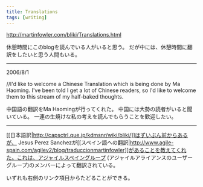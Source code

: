 ```yaml
---
title: Translations
tags: [writing]
---
```


http://martinfowler.com/bliki/Translations.html

休憩時間にこのblogを読んでいる人がいると思う。
だが中には、休憩時間に翻訳をしたいと思う人間もいる。

----
2006/8/1

//I'd like to welcome a Chinese Translation which is being done by Ma Haoming. I've been told I get a lot of Chinese readers, so I'd like to welcome them to this stream of my half-baked thoughts.

中国語の翻訳をMa Haomingが行ってくれた。
中国には大勢の読者がいると聞いている。
一連の生焼けな私の考えを読んでもらうことを歓迎したい。

----
[[日本語訳|http://capsctrl.que.jp/kdmsnr/wiki/bliki/]]はずいぶん前からあるが、
Jesus Perez Sanchezが[[スペイン語への翻訳|http://www.agile-spain.com/agilev2/blog/traduccionmartinfowler]]があることを教えてくれた。これは、アジャイルスペイングループ (アジャイルアライアンスのユーザーグループ)のメンバーによって翻訳されている。

いずれも右側のリンク項目からたどることができる。
